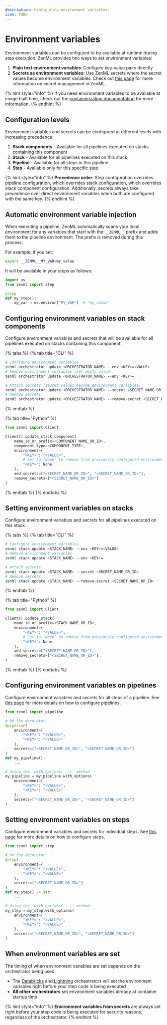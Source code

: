 ```yaml
---
description: Configuring environment variables.
icon: TODO
---
```


# Environment variables

Environment variables can be configured to be available at runtime during step execution. ZenML provides two ways to set environment variables:

1. **Plain text environment variables**: Configure key-value pairs directly
2. **Secrets as environment variables**: Use ZenML secrets where the secret values become environment variables. Check out [this page](../secrets/secrets.md) for more information on secret management in ZenML.

{% hint style="info" %}
If you need environment variables to be available at image built time, check out the [containerization documentation](../containerization/containerization.md#environment-variables) for more information.
{% endhint %}

## Configuration levels

Environment variables and secrets can be configured at different levels with increasing precedence:

1. **Stack components** - Available for all pipelines executed on stacks containing this component
2. **Stack** - Available for all pipelines executed on this stack
3. **Pipeline** - Available for all steps in this pipeline
4. **Step** - Available only for this specific step

{% hint style="info" %}
**Precedence order**: Step configuration overrides pipeline configuration, which overrides stack configuration, which overrides stack component configuration. Additionally, secrets always take precedence over direct environment variables when both are configured with the same key.
{% endhint %}

## Automatic environment variable injection

When executing a pipeline, ZenML automatically scans your local environment for any variables that start with the `__ZENML__` prefix and adds them to the pipeline environment. The prefix is removed during this process.

For example, if you set:
```bash
export __ZENML__MY_VAR=my_value
```

It will be available in your steps as follows:
```python
import os
from zenml import step

@step
def my_step():
    my_var = os.environ["MY_VAR"]  # "my_value"
```

## Configuring environment variables on stack components

Configure environment variables and secrets that will be available for all pipelines executed on stacks containing this component.

{% tabs %}
{% tab title="CLI" %}
```bash
# Configure environment variables
zenml orchestrator update <ORCHESTRATOR_NAME> --env <KEY>=<VALUE>
# Remove environment variables (set empty value)
zenml orchestrator update <ORCHESTRATOR_NAME> --env <KEY>=

# Attach secrets (secret values become environment variables)
zenml orchestrator update <ORCHESTRATOR_NAME> --secret <SECRET_NAME_OR_ID>
# Remove secrets
zenml orchestrator update <ORCHESTRATOR_NAME> --remove-secret <SECRET_NAME_OR_ID>
```
{% endtab %}

{% tab title="Python" %}
```python
from zenml import Client

Client().update_stack_component(
    name_id_or_prefix=<COMPONENT_NAME_OR_ID>,
    component_type=<COMPONENT_TYPE>,
    environment={
        "<KEY>": "<VALUE>",
        # Set to `None` to remove from previously configured environment
        "<KEY>": None
    },
    add_secrets=["<SECRET_NAME_OR_ID>", "<SECRET_NAME_OR_ID>"],
    remove_secrets=["<SECRET_NAME_OR_ID>"]
)
```
{% endtab %}
{% endtabs %}

## Setting environment variables on stacks

Configure environment variables and secrets for all pipelines executed on this stack.

{% tabs %}
{% tab title="CLI" %}
```bash
# Configure environment variables
zenml stack update <STACK_NAME> --env <KEY>=<VALUE>
# Remove environment variables
zenml stack update <STACK_NAME> --env <KEY>=

# Attach secrets
zenml stack update <STACK_NAME> --secret <SECRET_NAME_OR_ID>
# Remove secrets
zenml stack update <STACK_NAME> --remove-secret <SECRET_NAME_OR_ID>
```
{% endtab %}

{% tab title="Python" %}
```python
from zenml import Client

Client().update_stack(
    name_id_or_prefix=<STACK_NAME_OR_ID>,
    environment={
        "<KEY>": "<VALUE>",
        # Set to `None` to remove from previously configured environment
        "<KEY>": None
    },
    add_secrets=["<SECRET_NAME_OR_ID>"],
    remove_secrets=["<SECRET_NAME_OR_ID>"]
)
```
{% endtab %}
{% endtabs %}

## Configuring environment variables on pipelines

Configure environment variables and secrets for all steps of a pipeline. See [this page](../steps-pipelines/configuration.md) for more details on how to configure pipelines.

```python
from zenml import pipeline

# On the decorator
@pipeline(
    environment={
        "<KEY>": "<VALUE>",
        "<KEY>": "<VALUE>"
    },
    secrets=["<SECRET_NAME_OR_ID>", "<SECRET_NAME_OR_ID>"]
)
def my_pipeline():
    ...

# Using the `with_options(...)` method
my_pipeline = my_pipeline.with_options(
    environment={
        "<KEY>": "<VALUE>",
        "<KEY>": "<VALUE>"
    },
    secrets=["<SECRET_NAME_OR_ID>", "<SECRET_NAME_OR_ID>"]
)
```

## Setting environment variables on steps

Configure environment variables and secrets for individual steps. See [this page](../steps-pipelines/configuration.md) for more details on how to configure steps.

```python
from zenml import step

# On the decorator
@step(
    environment={
        "<KEY>": "<VALUE>",
        "<KEY>": "<VALUE>"
    },
    secrets=["<SECRET_NAME_OR_ID>"]
)
def my_step() -> str:
    ...

# Using the `with_options(...)` method
my_step = my_step.with_options(
    environment={
        "<KEY>": "<VALUE>",
        "<KEY>": "<VALUE>"
    },
    secrets=["<SECRET_NAME_OR_ID>", "<SECRET_NAME_OR_ID>"]
)
```

## When environment variables are set

The timing of when environment variables are set depends on the orchestrator being used:

- The [Databricks](../../component-guide/orchestrators/databricks.md) and [Lightning](../../component-guide/orchestrators/lightning.md) orchestrators will set the environment variables right before your step code is being executed
- **All other orchestrators** set environment variables already at container startup time

{% hint style="info" %}
**Environment variables from secrets** are always set right before your step code is being executed for security reasons, regardless of the orchestrator.
{% endhint %}
